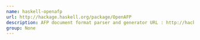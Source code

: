 ```yaml
---
name: haskell-openafp
url: http://hackage.haskell.org/package/OpenAFP
description: AFP document format parser and generator URL : http://hackage.haskell.org/package/OpenAFP Groups : None
group: None
---
```

